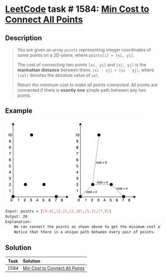 # [LeetCode][leetcode] task # 1584: [Min Cost to Connect All Points][task]

Description
-----------

> You are given an array `points` representing integer coordinates of some points on a 2D-plane, where `points[i] = [xi, yi]`.
> 
> The cost of connecting two points `[xi, yi]` and `[xj, yj]` is the **manhattan distance** between them:
> `|xi - xj| + |yi - yj|`, where `|val|` denotes the absolute value of `val`.
> 
> Return _the minimum cost to make all points connected_.
> All points are connected if there is **exactly one** simple path between any two points.

Example
-------

![points.png](image/points.png)
![graph.png](image/graph.png)


```sh
Input: points = [[0,0],[2,2],[3,10],[5,2],[7,0]]
Output: 20
Explanation:
    We can connect the points as shown above to get the minimum cost of 20.
    Notice that there is a unique path between every pair of points.
```

Solution
--------

| Task | Solution                                   |
|:----:|:-------------------------------------------|
| 1584 | [Min Cost to Connect All Points][solution] |


[leetcode]: <http://leetcode.com/>
[task]: <https://leetcode.com/problems/min-cost-to-connect-all-points/>
[solution]: <https://github.com/wellaxis/praxis-leetcode/blob/main/src/main/java/com/witalis/praxis/leetcode/task/h16/p1584/option/Practice.java>
